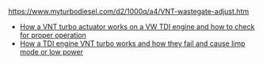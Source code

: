 https://www.myturbodiesel.com/d2/1000q/a4/VNT-wastegate-adjust.htm

- [How a VNT turbo actuator works on a VW TDI engine and how to check for proper operation](https://youtu.be/QdqMmB3hxTM)
- [How a TDI engine VNT turbo works and how they fail and cause limp mode or low power](https://youtu.be/Ppif4qC560U)
